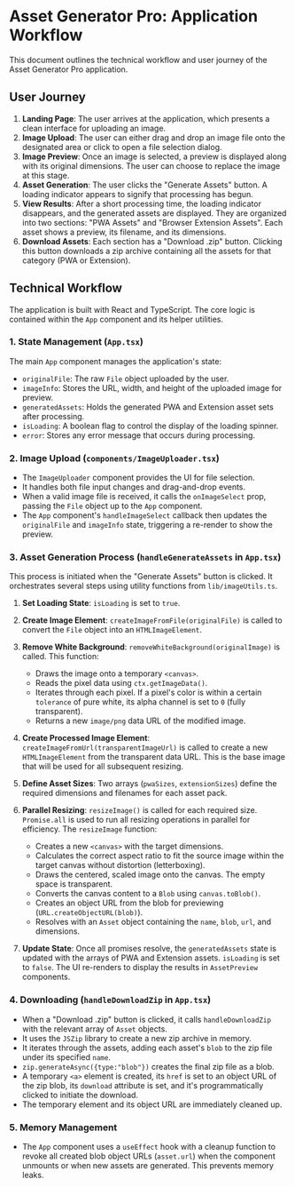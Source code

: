 
# Asset Generator Pro: Application Workflow

This document outlines the technical workflow and user journey of the Asset Generator Pro application.

## User Journey

1.  **Landing Page**: The user arrives at the application, which presents a clean interface for uploading an image.
2.  **Image Upload**: The user can either drag and drop an image file onto the designated area or click to open a file selection dialog.
3.  **Image Preview**: Once an image is selected, a preview is displayed along with its original dimensions. The user can choose to replace the image at this stage.
4.  **Asset Generation**: The user clicks the "Generate Assets" button. A loading indicator appears to signify that processing has begun.
5.  **View Results**: After a short processing time, the loading indicator disappears, and the generated assets are displayed. They are organized into two sections: "PWA Assets" and "Browser Extension Assets". Each asset shows a preview, its filename, and its dimensions.
6.  **Download Assets**: Each section has a "Download .zip" button. Clicking this button downloads a zip archive containing all the assets for that category (PWA or Extension).

## Technical Workflow

The application is built with React and TypeScript. The core logic is contained within the `App` component and its helper utilities.

### 1. State Management (`App.tsx`)

The main `App` component manages the application's state:
-   `originalFile`: The raw `File` object uploaded by the user.
-   `imageInfo`: Stores the URL, width, and height of the uploaded image for preview.
-   `generatedAssets`: Holds the generated PWA and Extension asset sets after processing.
-   `isLoading`: A boolean flag to control the display of the loading spinner.
-   `error`: Stores any error message that occurs during processing.

### 2. Image Upload (`components/ImageUploader.tsx`)

-   The `ImageUploader` component provides the UI for file selection.
-   It handles both file input changes and drag-and-drop events.
-   When a valid image file is received, it calls the `onImageSelect` prop, passing the `File` object up to the `App` component.
-   The `App` component's `handleImageSelect` callback then updates the `originalFile` and `imageInfo` state, triggering a re-render to show the preview.

### 3. Asset Generation Process (`handleGenerateAssets` in `App.tsx`)

This process is initiated when the "Generate Assets" button is clicked. It orchestrates several steps using utility functions from `lib/imageUtils.ts`.

1.  **Set Loading State**: `isLoading` is set to `true`.

2.  **Create Image Element**: `createImageFromFile(originalFile)` is called to convert the `File` object into an `HTMLImageElement`.

3.  **Remove White Background**: `removeWhiteBackground(originalImage)` is called. This function:
    -   Draws the image onto a temporary `<canvas>`.
    -   Reads the pixel data using `ctx.getImageData()`.
    -   Iterates through each pixel. If a pixel's color is within a certain `tolerance` of pure white, its alpha channel is set to `0` (fully transparent).
    -   Returns a new `image/png` data URL of the modified image.

4.  **Create Processed Image Element**: `createImageFromUrl(transparentImageUrl)` is called to create a new `HTMLImageElement` from the transparent data URL. This is the base image that will be used for all subsequent resizing.

5.  **Define Asset Sizes**: Two arrays (`pwaSizes`, `extensionSizes`) define the required dimensions and filenames for each asset pack.

6.  **Parallel Resizing**: `resizeImage()` is called for each required size. `Promise.all` is used to run all resizing operations in parallel for efficiency. The `resizeImage` function:
    -   Creates a new `<canvas>` with the target dimensions.
    -   Calculates the correct aspect ratio to fit the source image within the target canvas without distortion (letterboxing).
    -   Draws the centered, scaled image onto the canvas. The empty space is transparent.
    -   Converts the canvas content to a `Blob` using `canvas.toBlob()`.
    -   Creates an object URL from the blob for previewing (`URL.createObjectURL(blob)`).
    -   Resolves with an `Asset` object containing the `name`, `blob`, `url`, and dimensions.

7.  **Update State**: Once all promises resolve, the `generatedAssets` state is updated with the arrays of PWA and Extension assets. `isLoading` is set to `false`. The UI re-renders to display the results in `AssetPreview` components.

### 4. Downloading (`handleDownloadZip` in `App.tsx`)

-   When a "Download .zip" button is clicked, it calls `handleDownloadZip` with the relevant array of `Asset` objects.
-   It uses the `JSZip` library to create a new zip archive in memory.
-   It iterates through the assets, adding each asset's `blob` to the zip file under its specified `name`.
-   `zip.generateAsync({type:"blob"})` creates the final zip file as a blob.
-   A temporary `<a>` element is created, its `href` is set to an object URL of the zip blob, its `download` attribute is set, and it's programmatically clicked to initiate the download.
-   The temporary element and its object URL are immediately cleaned up.

### 5. Memory Management

-   The `App` component uses a `useEffect` hook with a cleanup function to revoke all created blob object URLs (`asset.url`) when the component unmounts or when new assets are generated. This prevents memory leaks.
